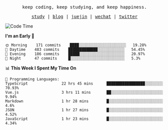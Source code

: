 <p align="center">
  <samp>
    <span>keep coding, keep studying, and keep happiness.</span>
  </samp>
</p>

<p align="center">
  <samp>
    <a href="https://github.com/ouduidui/fe-study">study</a> |
    <a href="https://ouduidui.cn">blog</a>  |
    <a href="https://juejin.cn/user/4309700183594366">juejin</a> |
    <a href="https://user-images.githubusercontent.com/54696834/165071004-6509e3f2-90c3-448c-9d92-3da42b0c2021.jpeg">wechat</a> |
    <a href="https://twitter.com/ouduidui">twitter</a>
  </samp>
</p>

<!--START_SECTION:waka-->
![Code Time](http://img.shields.io/badge/Code%20Time-0%20secs-blue)

**I'm an Early 🐤** 

```text
🌞 Morning    171 commits    ████░░░░░░░░░░░░░░░░░░░░░   19.28% 
🌆 Daytime    483 commits    █████████████░░░░░░░░░░░░   54.45% 
🌃 Evening    186 commits    █████░░░░░░░░░░░░░░░░░░░░   20.97% 
🌙 Night      47 commits     █░░░░░░░░░░░░░░░░░░░░░░░░   5.3%

```


📊 **This Week I Spent My Time On** 

```text
💬 Programming Languages: 
TypeScript               22 hrs 45 mins      █████████████████░░░░░░░░   70.93% 
Vue.js                   3 hrs 11 mins       ██░░░░░░░░░░░░░░░░░░░░░░░   9.94% 
Markdown                 1 hr 28 mins        █░░░░░░░░░░░░░░░░░░░░░░░░   4.6% 
JSON                     1 hr 27 mins        █░░░░░░░░░░░░░░░░░░░░░░░░   4.52% 
JavaScript               1 hr 23 mins        █░░░░░░░░░░░░░░░░░░░░░░░░   4.34%

```


<!--END_SECTION:waka-->
